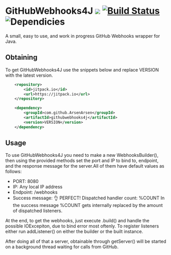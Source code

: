 # GitHubWebhooks4J [![](https://jitpack.io/v/ArsenArsen/GithubWebhooks4J.svg)](https://jitpack.io/#ArsenArsen/GithubWebhooks4J) [![Build Status](https://drone.io/github.com/ArsenArsen/GithubWebhooks4J/status.png)](https://drone.io/github.com/ArsenArsen/GithubWebhooks4J/latest) ![Dependicies](https://www.versioneye.com/user/projects/57c82382968d640049e12720/badge.svg?style=flat-square)
A small, easy to use, and work in progress GitHub Webhooks wrapper for Java.
## Obtaining
To get GitHubWebhooks4J use the snippets below and replace VERSION with the latest version.
```xml
    <repository>
        <id>jitpack.io</id>
        <url>https://jitpack.io</url>
    </repository>
```
```xml
    <dependency>
        <groupId>com.github.ArsenArsen</groupId>
        <artifactId>githubwebhooks4j</artifactId>
        <version>VERSION</version>
    </dependency>
```
## Usage
To use GitHubWebhooks4J you need to make a new WebhooksBuilder(), then using the provided methods set the port and IP to bind to, endpoint, and the response message for the server.All of them have default values as follows:
* PORT: 8080
* IP: Any local IP address
* Endpoint: /webhooks
* Success message: 👌 PERFECT! Dispatched handler count: %COUNT 
In the success message %COUNT gets internally replaced by the amount of dispatched listeners.

At the end, to get the webhooks, just execute .build() and handle the possible IOExcepiton, due to bind error most oftenly. 
To register listeners either run addListener() on either the builder or the built instance.

After doing all of that a server, obtainable through getServer() will be started on a background thread waiting for calls from GitHub.
